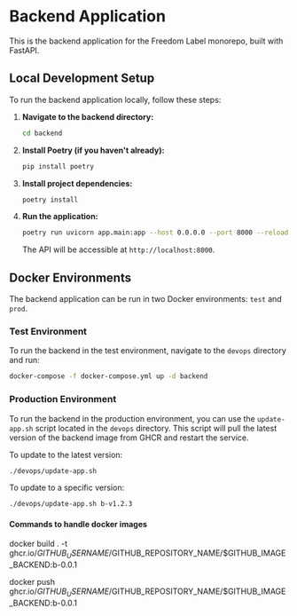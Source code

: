 # Backend Application

This is the backend application for the Freedom Label monorepo, built with FastAPI.

## Local Development Setup

To run the backend application locally, follow these steps:

1.  **Navigate to the backend directory:**

    ```bash
    cd backend
    ```

2.  **Install Poetry (if you haven't already):**

    ```bash
    pip install poetry
    ```

3.  **Install project dependencies:**

    ```bash
    poetry install
    ```

4.  **Run the application:**
    ```bash
    poetry run uvicorn app.main:app --host 0.0.0.0 --port 8000 --reload
    ```
    The API will be accessible at `http://localhost:8000`.

## Docker Environments

The backend application can be run in two Docker environments: `test` and `prod`.

### Test Environment

To run the backend in the test environment, navigate to the `devops` directory and run:

```bash
docker-compose -f docker-compose.yml up -d backend
```

### Production Environment

To run the backend in the production environment, you can use the `update-app.sh` script located in the `devops` directory. This script will pull the latest version of the backend image from GHCR and restart the service.

To update to the latest version:

```bash
./devops/update-app.sh
```

To update to a specific version:

```bash
./devops/update-app.sh b-v1.2.3
```

#### Commands to handle docker images

docker build . -t ghcr.io/$GITHUB_USERNAME/$GITHUB_REPOSITORY_NAME/$GITHUB_IMAGE_BACKEND:b-0.0.1

docker push ghcr.io/$GITHUB_USERNAME/$GITHUB_REPOSITORY_NAME/$GITHUB_IMAGE_BACKEND:b-0.0.1
